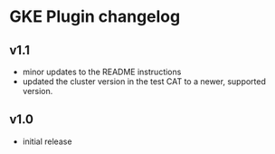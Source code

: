 # GKE Plugin changelog

## v1.1

- minor updates to the README instructions
- updated the cluster version in the test CAT to a newer, supported version.

## v1.0

- initial release
